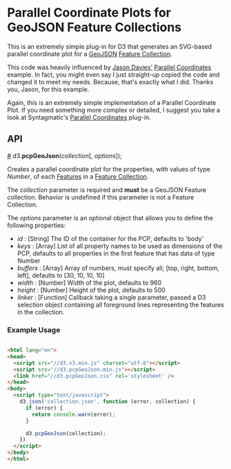 Parallel Coordinate Plots for GeoJSON Feature Collections
=========================================================

This is an extremely simple plug-in for D3 that generates an SVG-based parallel coordinate plot for a [GeoJSON][geojson] [Feature Collection][geojsonfc]. 

This code was heavily influenced by [Jason Davies'][davies] [Parallel Coordinates][daviespcp] example. In fact, you might even say I just straight-up copied the code and changed it to meet my needs. Because, that's exactly what I did. Thanks you, Jason, for this example. 

Again, this is an extremely simple implementation of a Parallel Coordinate Plot. If you need something more complex or detailed, I suggest you take a look at Syntagmatic's [Parallel Coordinates][syntagmaticpcp] plug-in.

## API 

<a name="d3_pcpgeojson" href="#d3_pcpgeojson">#</a> d3.**pcpGeoJson**(_collection_[, _options_]);

Creates a parallel coordinate plot for the properties, with values of type _Number_, of each [Features][geojsonf] in a [Feature Collection][geojsonfc]. 

The *collection* parameter is required and **must** be a GeoJSON Feature collection. Behavior is undefined if this parameter is not a Feature Collection. 

The *options* parameter is an optional object that allows you to define the following properties:

* _id_      : [String] The ID of the container for the PCP, defaults to 'body'
* _keys_    : [Array] List of all property names to be used as dimensions of the PCP, defaults to all properties in the first feature that has data of type Number
* _buffers_ : [Array] Array of numbers, must specify all; [top, right, bottom, left], defaults to [30, 10, 10, 10]
* _width_   : [Number] Width of the plot, defaults to 960
* _height_  : [Number] Height of the plot, defaults to 500 
* _linker_  : [Function] Callback taking a single parameter, passed a D3 selection object containing all foreground lines representing the features in the collection.

### Example Usage

```HTML 

<html lang="en">
<head>
  <script src="//d3.v3.min.js" charset="utf-8"></script>
  <script src="//d3.pcpGeoJson.min.js"></script>
  <link href="//d3.pcpGeoJson.css" rel='stylesheet' />
</head>
<body>
  <script type="text/javascript">
    d3.json('collection.json', function (error, collection) {
      if (error) {
        return console.warn(error);
      }

      d3.pcpGeoJson(collection);
    })
  </script>
</body>
</html>

```

<!-- Links -->

[davies]: https://www.jasondavies.com/
[daviespcp]: http://bl.ocks.org/jasondavies/1341281
[geojson]: http://geojson.org/
[geojsonf]: http://geojson.org/geojson-spec.html#feature-objects
[geojsonfc]: http://geojson.org/geojson-spec.html#feature-collection-objects
[syntagmaticpcp]: https://github.com/syntagmatic/parallel-coordinates
